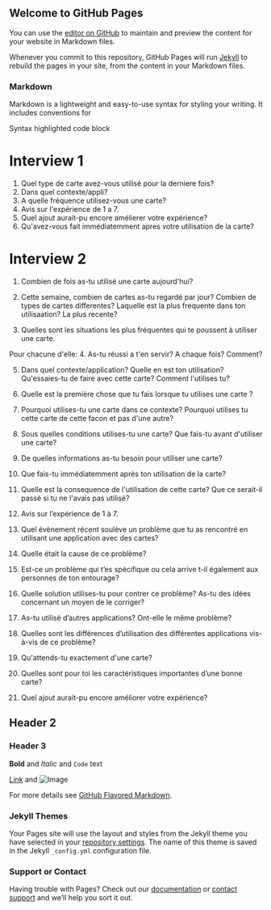 ## Welcome to GitHub Pages

You can use the [editor on GitHub](https://github.com/KohlerHECTOR/IHM-groupe-6-repo/edit/gh-pages/index.md) to maintain and preview the content for your website in Markdown files.

Whenever you commit to this repository, GitHub Pages will run [Jekyll](https://jekyllrb.com/) to rebuild the pages in your site, from the content in your Markdown files.

### Markdown

Markdown is a lightweight and easy-to-use syntax for styling your writing. It includes conventions for

Syntax highlighted code block

# Interview 1
1. Quel type de carte avez-vous utilisé pour la derniere fois?
2. Dans quel contexte/appli?
3. A quelle fréquence utilisez-vous une carte?
4. Avis sur l'expérience de 1 a 7. 
5. Quel ajout aurait-pu encore amélierer votre expérience?
6. Qu'avez-vous fait immédiatemment apres votre utilisation de la carte?

# Interview 2
1. Combien de fois as-tu utilisé une carte aujourd'hui?  

2. Cette semaine, combien de cartes as-tu regardé par jour? 
Combien de types de cartes differentes?
Laquelle est la plus frequente dans ton utilisaation? La plus recente? 

3. Quelles sont les situations les plus fréquentes qui te poussent à utiliser une carte. 

Pour chacune d'elle:
4. As-tu réussi a t'en servir? A chaque fois? Comment? 

5. Dans quel contexte/application? Quelle en est ton utilisation? Qu'essaies-tu de faire avec cette carte? Comment l'utilises tu?

6. Quelle est la première chose que tu fais lorsque tu utilises une carte ? 

7. Pourquoi utilises-tu une carte dans ce contexte?
Pourquoi utilises tu cette carte de cette facon et pas d'une autre? 

8. Sous quelles conditions utilises-tu une carte?
Que fais-tu avant d'utiliser une carte? 

9. De quelles informations as-tu besoin pour utiliser une carte? 

10. Que fais-tu immédiatemment après ton utilisation de la carte? 

11. Quelle est la consequence de l'utilisation de cette carte? Que ce serait-il passé si tu ne l'avais pas utilisé?

12. Avis sur l’expérience de 1 à 7. 

13. Quel évènement récent soulève un problème que tu as rencontré en utilisant une application avec des cartes? 

14. Quelle était la cause de ce problème? 

15. Est-ce un problème qui t’es spécifique ou cela arrive t-il également aux personnes de ton entourage?  

16. Quelle solution utilises-tu pour contrer ce problème? As-tu des idées concernant un moyen de le corriger? 

17. As-tu utilisé d’autres applications? Ont-elle le même problème? 

18. Quelles sont les différences d’utilisation des différentes applications vis-à-vis de ce problème? 

19. Qu'attends-tu exactement d'une carte? 

20. Quelles sont pour toi les caractéristiques importantes d’une bonne carte? 

21. Quel ajout aurait-pu encore améliorer votre expérience?
## Header 2
### Header 3





**Bold** and _Italic_ and `Code` text

[Link](url) and ![Image](src)

For more details see [GitHub Flavored Markdown](https://guides.github.com/features/mastering-markdown/).

### Jekyll Themes

Your Pages site will use the layout and styles from the Jekyll theme you have selected in your [repository settings](https://github.com/KohlerHECTOR/IHM-groupe-6-repo/settings). The name of this theme is saved in the Jekyll `_config.yml` configuration file.

### Support or Contact

Having trouble with Pages? Check out our [documentation](https://docs.github.com/categories/github-pages-basics/) or [contact support](https://support.github.com/contact) and we’ll help you sort it out.
